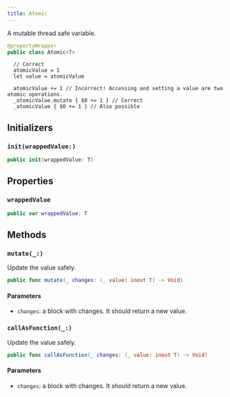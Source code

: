 ```yaml
---
title: Atomic
---
```


A mutable thread safe variable.

``` swift
@propertyWrapper
public class Atomic<T> 
```

> 

``` 
  // Correct
  atomicValue = 1
  let value = atomicValue

  atomicValue += 1 // Incorrect! Accessing and setting a value are two atomic operations.
  _atomicValue.mutate { $0 += 1 } // Correct
  _atomicValue { $0 += 1 } // Also possible
```

> 

## Initializers

### `init(wrappedValue:)`

``` swift
public init(wrappedValue: T) 
```

## Properties

### `wrappedValue`

``` swift
public var wrappedValue: T 
```

## Methods

### `mutate(_:)`

Update the value safely.

``` swift
public func mutate(_ changes: (_ value: inout T) -> Void) 
```

#### Parameters

  - `changes`: a block with changes. It should return a new value.

### `callAsFunction(_:)`

Update the value safely.

``` swift
public func callAsFunction(_ changes: (_ value: inout T) -> Void) 
```

#### Parameters

  - `changes`: a block with changes. It should return a new value.
